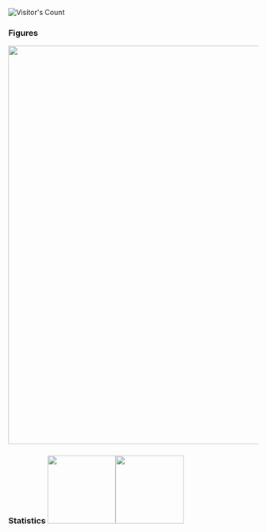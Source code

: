 ![Visitor's Count](https://profile-counter.glitch.me/666greatChina888/count.svg)

### Figures

<a href="https://github.com/666greatChina888">
  <img width=800 src="https://github-profile-trophy.vercel.app/?username=666greatChina888&column=7&theme=gruvbox&no-frame=true"/>
</a>


### Statistics <img align="" height="137px" src="[https://github-readme-stats.vercel.app/api?username=666greatchina888&hide_title=true&hide_border=true&show_icons=true&count_private=true&line_height=21&theme=dracula](https://github-readme-stats.vercel.app/api?username=666greatchina888&hide_title=true&hide_border=true&show_icons=true&count_private=true&line_height=21&theme=dracula)" /><img align="" height="137px" src="[https://github-readme-stats.vercel.app/api/top-langs/?username=666greatchina888&hide_title=true&hide_border=true&layout=compact&hide=html&theme=dracula](https://github-readme-stats.vercel.app/api/top-langs/?username=666greatchina888&hide_title=true&hide_border=true&layout=compact&hide=html&theme=dracula)" />
